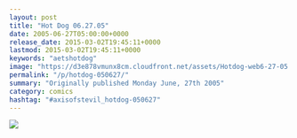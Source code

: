 ```yaml
---
layout: post
title: "Hot Dog 06.27.05"
date: 2005-06-27T05:00:00+0000
release_date: 2015-03-02T19:45:11+0000
lastmod: 2015-03-02T19:45:11+0000
keywords: "aetshotdog"
image: "https://d3e878vmunx8cm.cloudfront.net/assets/Hotdog-web6-27-05.jpg"
permalink: "/p/hotdog-050627/"
summary: "Originally published Monday June, 27th 2005"
category: comics
hashtag: "#axisofstevil_hotdog-050627"
---
```


![](https://d3e878vmunx8cm.cloudfront.net/assets/Hotdog-web6-27-05.jpg)
